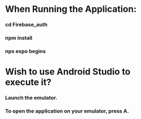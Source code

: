 # When Running the Application: 
### cd Firebase_auth
### npm install 
### npx expo begins

# Wish to use Android Studio to execute it?
### Launch the emulator.
### To open the application on your emulator, press A.

